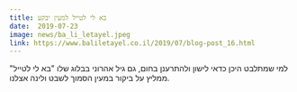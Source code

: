 ```yaml
---
title: בא לי לטייל למעין יבקע
date:  2019-07-23
image: news/ba_li_letayel.jpeg
link: https://www.baliletayel.co.il/2019/07/blog-post_16.html
---
```

למי שמתלבט היכן כדאי לישון ולהתרענן בחום, גם גיל אהרוני בבלוג שלו "בא לי לטייל" ממליץ על ביקור במעין הסמוך לשבט ולינה אצלנו.